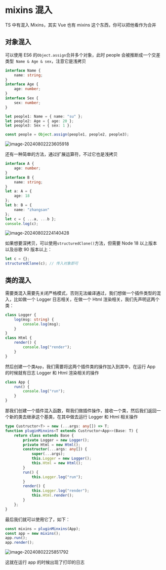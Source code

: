 # mixins 混入

TS 中有混入 Mixins，其实 Vue 也有 mixins 这个东西，你可以把他看作为合并

## 对象混入

可以使用 ES6 的`Object.assign`合并多个对象，此时 people 会被推断成一个交差类型` Name & Age & sex`，注意它是浅拷贝

```ts
interface Name {
	name: string;
}
interface Age {
	age: number;
}
interface Sex {
	sex: number;
}

let people1: Name = { name: "su" };
let people2: Age = { age: 20 };
let people3: Sex = { sex: 1 };

const people = Object.assign(people1, people2, people3);
```

![image-20240802223605918](https://chen-1320883525.cos.ap-chengdu.myqcloud.com/img/image-20240802223605918.png)

还有一种简单的方法，通过扩展运算符，不过它也是浅拷贝

```ts
interface A {
	age: number;
}
interface B {
	name: string;
}
let a: A = {
	age: 18
};
let b: B = {
	name: "zhangsan"
};
let c = { ...a, ...b };
console.log(c);
```

![image-20240802224140428](https://chen-1320883525.cos.ap-chengdu.myqcloud.com/img/image-20240802224140428.png)

如果想要深拷贝，可以使用`structuredClone()`方法，但需要 Node 18 以上版本以及谷歌 90 版本以上：

```ts
let c = {};
structuredClone(c); // 传入对象即可
```

## 类的混入

需要类混入需要先关闭严格模式，否则无法编译通过，我们想做一个插件类型的混入，比如做一个 Logger 日志相关，在做一个 Html 渲染相关，我们先声明这两个类：

```ts
class Logger {
	log(msg: string) {
		console.log(msg);
	}
}
class Html {
	render() {
		console.log("render");
	}
}
```

然后创建一个类`App`，我们需要将这两个插件类的操作加入到其中，在运行 App 的时候就有日志 Logger 和 Html 渲染相关的操作

```ts
class App {
	run() {
		console.log("run");
	}
}
```

那我们创建一个插件混入函数，帮我们做插件操作，接收一个类，然后我们返回一个新的类去继承这个基类，在其中做去运行 Logger 和 Html 相关操作

```ts
type Custructor<T> = new (...args: any[]) => T;
function pluginMinxins<T extends Custructor<App>>(Base: T) {
	return class extends Base {
		private Logger = new Logger();
		private Html = new Html();
		constructor(...args: any[]) {
			super(...args);
			this.Logger = new Logger();
			this.Html = new Html();
		}
		run() {
			this.Logger.log("run");
		}
		render() {
			this.Logger.log("render");
			this.Html.render();
		}
	};
}
```

最后我们就可以使用它了，如下：

```ts
const mixins = pluginMinxins(App);
const app = new mixins();
app.run();
app.render();
```

![image-20240802225851792](https://chen-1320883525.cos.ap-chengdu.myqcloud.com/img/image-20240802225851792.png)

这就在运行 app 的时候出现了打印的日志
